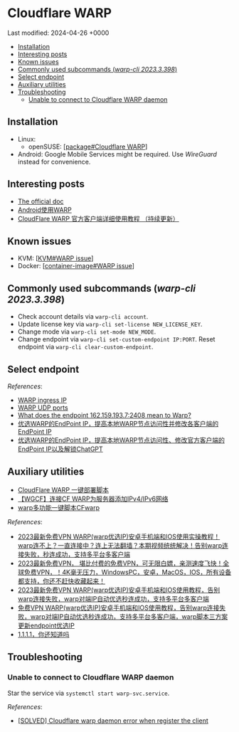 # Cloudflare WARP

Last modified: 2024-04-26 +0000

- [Installation](#installation)
- [Interesting posts](#interesting-posts)
- [Known issues](#known-issues)
- [Commonly used subcommands (*warp-cli 2023.3.398*)](#commonly-used-subcommands-warp-cli-20233398)
- [Select endpoint](#select-endpoint)
- [Auxiliary utilities](#auxiliary-utilities)
- [Troubleshooting](#troubleshooting)
  - [Unable to connect to Cloudflare WARP daemon](#unable-to-connect-to-cloudflare-warp-daemon)

## Installation

- Linux:
  - openSUSE: [[package#Cloudflare WARP]]
- Android: Google Mobile Services might be required. Use *WireGuard* instead for convenience.

## Interesting posts

- [The official doc](https://developers.cloudflare.com/warp-client/)
- [Android使用WARP](https://blog.tanglu.me/WARP-for-Android/)
- [CloudFlare WARP 官方客户端详细使用教程 （持续更新）](https://blog.misaka.rest/2023/02/08/cf-warp/)

## Known issues

- KVM: [[KVM#WARP issue]]
- Docker: [[container-image#WARP issue]]

## Commonly used subcommands (*warp-cli 2023.3.398*)

- Check account details via `warp-cli account`.
- Update license key via `warp-cli set-license NEW_LICENSE_KEY`.
- Change mode via `warp-cli set-mode NEW_MODE`.
- Change endpoint via `warp-cli set-custom-endpoint IP:PORT`. Reset endpoint via `warp-cli clear-custom-endpoint`.

## Select endpoint

*References*:

- [WARP ingress IP](https://developers.cloudflare.com/cloudflare-one/connections/connect-devices/warp/deployment/firewall/#warp-ingress-ip)
- [WARP UDP ports](https://developers.cloudflare.com/cloudflare-one/connections/connect-devices/warp/deployment/firewall/#warp-udp-ports)
- [What does the endpoint 162.159.193.7:2408 mean to Warp?](https://www.reddit.com/r/CloudFlare/comments/11sfj6x/what_does_the_endpoint_16215919372408_mean_to_warp/)
- [优选WARP的EndPoint IP，提高本地WARP节点访问性并修改各客户端的EndPoint IP](https://blog.misaka.rest/2023/03/12/cf-warp-yxip/)
- [优选WARP的EndPoint IP，提高本地WARP节点访问性、修改官方客户端的EndPoint IP以及解锁ChatGPT](https://github.com/getsomecat/GetSomeCats/blob/Surge/%E4%BC%98%E9%80%89WARP%E7%9A%84EndPoint%20IP%EF%BC%8C%E6%8F%90%E9%AB%98%E6%9C%AC%E5%9C%B0WARP%E8%8A%82%E7%82%B9%E8%AE%BF%E9%97%AE%E6%80%A7%E3%80%81%E4%BF%AE%E6%94%B9%E5%AE%98%E6%96%B9%E5%AE%A2%E6%88%B7%E7%AB%AF%E7%9A%84EndPoint%20IP%E4%BB%A5%E5%8F%8A%E8%A7%A3%E9%94%81ChatGPT.md)

## Auxiliary utilities

- [CloudFlare WARP 一键部署脚本](https://gitlab.com/Misaka-blog/warp-script)
- [【WGCF】连接CF WARP为服务器添加IPv4/IPv6网络](https://github.com/fscarmen/warp/)
- [warp多功能一键脚本CFwarp](https://gitlab.com/rwkgyg/CFwarp)

*References*:

- [2023最新免费VPN WARP(warp优选IP)安卓手机端和IOS使用实操教程！warp连不上？一直连接中？连上无法翻墙？本期视频统统解决！告别warp连接失败，秒连成功，支持多平台多客户端](https://www.youtube.com/watch?v=bqGc-ucrCCk)
- [2023最新免费VPN， 堪比付费的免费VPN，可无限白嫖，亲测速度飞快！全球免费VPN，！4K毫无压力，WindowsPC，安卓，MacOS，IOS，所有设备都支持，你还不赶快收藏起来！](https://www.youtube.com/watch?v=lFUh8Mr-Pi8)
- [2023最新免费VPN WARP(warp优选IP)安卓手机端和IOS使用教程，告别warp连接失败，warp对端IP自动优选秒连成功，支持多平台多客户端](https://kjgx668.blogspot.com/2023/05/2023vpn-warpwarpipioswarpwarpip.html)
- [免费VPN WARP(warp优选IP)安卓手机端和IOS使用教程，告别warp连接失败，warp对端IP自动优选秒连成功，支持多平台多客户端，warp脚本三方案更新endpoint优选IP](https://kjgx668.blogspot.com/2023/05/vpn-warpwarpipioswarpwarpipwarpendpoint.html)
- [1.1.1.1，你还知道吗](https://www.v2ex.com/t/933859)

## Troubleshooting

### Unable to connect to Cloudflare WARP daemon

Star the service via `systemctl start warp-svc.service`.

*References*:

- [\[SOLVED\] Cloudflare warp daemon error when register the client](https://community.cloudflare.com/t/solved-cloudflare-warp-daemon-error-when-register-the-client/281977)

[//begin]: # "Autogenerated link references for markdown compatibility"
[package#Cloudflare WARP]: ../Linux/openSUSE/package.md "openSUSE Package Management"
[KVM#WARP issue]: ../Linux/KVM.md "Kernel-based Virtual Machine Usage"
[container-image#WARP issue]: ../../notes-development/containerization/container-image.md "Container Image Development"
[//end]: # "Autogenerated link references"
